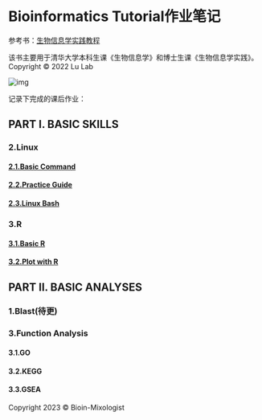 # Bioinformatics Tutorial作业笔记

参考书：[生物信息学实践教程](https://book.ncrnalab.org/teaching/)

该书主要用于清华大学本科生课《生物信息学》和博士生课《生物信息学实践》。
Copyright © 2022 Lu Lab

![img](https://859511096-files.gitbook.io/~/files/v0/b/gitbook-x-prod.appspot.com/o/spaces%2F-LPVsf5VZbQ7h14X29qW%2Fuploads%2FPesmdI3KlFJcF8iwkGAJ%2FHelix.png?alt=media&token=9dfa533c-6468-4342-8f14-0bc8134205db)

记录下完成的课后作业：
## PART I. BASIC SKILLS
### 2.Linux
#### [2.1.Basic Command](https://github.com/Bioin-Mixologist/Bioinformatics_Tutorial/blob/main/PART%20I%3A%202.1.Basic%20Command.md)
#### [2.2.Practice Guide](https://github.com/Bioin-Mixologist/Bioinformatics_Tutorial/blob/main/PART%20I%3A%202.2.Practice%20Guide.md)
#### [2.3.Linux Bash](https://github.com/Bioin-Mixologist/Bioinformatics_Tutorial/blob/main/PART%20I%3A%202.3.Linux%20Bash.md)
### 3.R
#### [3.1.Basic R](https://github.com/Bioin-Mixologist/Bioinformatics_Tutorial/blob/main/3.1.R%20Basics.md)
#### [3.2.Plot with R](https://github.com/Bioin-Mixologist/Bioinformatics_Tutorial/blob/main/3.2.Plot%20With%20R.md)
## PART II. BASIC ANALYSES
### 1.Blast(待更)
### 3.Function Analysis
#### 3.1.GO
#### 3.2.KEGG
#### 3.3.GSEA

Copyright 2023 © Bioin-Mixologist

